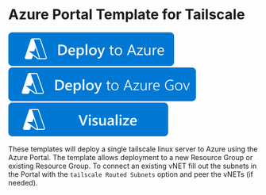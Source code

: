 # Azure Portal Template for Tailscale 

[![Deploy To Azure](https://raw.githubusercontent.com/Azure/azure-quickstart-templates/master/1-CONTRIBUTION-GUIDE/images/deploytoazure.svg?sanitize=true)](https://portal.azure.com/#create/Microsoft.Template/uri/https%3A%2F%2Fraw.githubusercontent.com%2Fjjohnston-cpacket%2Ftailscale-arm-template%2Fmaster%2Fmain.json/createUIDefinitionUri/https%3A%2F%2Fraw.githubusercontent.com%2Fjjohnston-cpacket%2Ftailscale-arm-template%2Fmaster%2FcreateUiDefinition.json)
[![Deploy To Azure Gov](https://raw.githubusercontent.com/Azure/azure-quickstart-templates/master/1-CONTRIBUTION-GUIDE/images/deploytoazuregov.svg?sanitize=true)](https://portal.azure.us/#create/Microsoft.Template/uri/https%3A%2F%2Fraw.githubusercontent.com%2Fjjohnston-cpacket%2Ftailscale-arm-template%2Fmaster%2Fmain.json/createUIDefinitionUri/https%3A%2F%2Fraw.githubusercontent.com%2Fjjohnston-cpacket%2Ftailscale-arm-template%2Fmaster%2FcreateUiDefinition.json)
[![Visualize](https://raw.githubusercontent.com/Azure/azure-quickstart-templates/master/1-CONTRIBUTION-GUIDE/images/visualizebutton.svg?sanitize=true)](http://armviz.io/#/?load=https%3A%2F%2Fraw.githubusercontent.com%2Fjjohnston-cpacket%2Ftailscale-arm-template%2Fmaster%2Fmain.json)

These templates will deploy a single tailscale linux server to Azure using the Azure Portal.  The template allows deployment to a new Resource Group or existing Resource Group. To connect an existing vNET fill out the subnets in the Portal with the `tailscale Routed Subnets` option and peer the vNETs (if needed).
